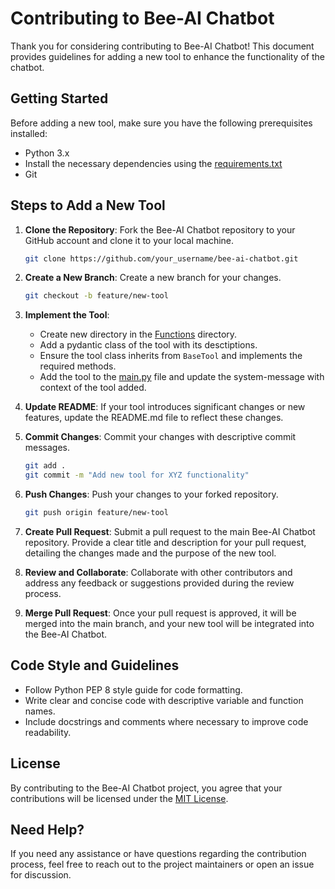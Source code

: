 # Contributing to Bee-AI Chatbot

Thank you for considering contributing to Bee-AI Chatbot! This document provides guidelines for adding a new tool to enhance the functionality of the chatbot.

## Getting Started

Before adding a new tool, make sure you have the following prerequisites installed:

- Python 3.x
- Install the necessary dependencies using the [requirements.txt](requirements.txt)
- Git

## Steps to Add a New Tool

1. **Clone the Repository**: Fork the Bee-AI Chatbot repository to your GitHub account and clone it to your local machine.

    ```bash
    git clone https://github.com/your_username/bee-ai-chatbot.git
    ```

2. **Create a New Branch**: Create a new branch for your changes.

    ```bash
    git checkout -b feature/new-tool
    ```

3. **Implement the Tool**: 
    - Create new directory in the [Functions](Functions) directory.
    - Add a pydantic class of the tool with its desctiptions.
    - Ensure the tool class inherits from `BaseTool` and implements the required methods. 
    - Add the tool to the [main.py](main.py) file and update the system-message with context of the tool added.

4. **Update README**: If your tool introduces significant changes or new features, update the README.md file to reflect these changes.

5. **Commit Changes**: Commit your changes with descriptive commit messages.

    ```bash
    git add .
    git commit -m "Add new tool for XYZ functionality"
    ```

6. **Push Changes**: Push your changes to your forked repository.

    ```bash
    git push origin feature/new-tool
    ```

7. **Create Pull Request**: Submit a pull request to the main Bee-AI Chatbot repository. Provide a clear title and description for your pull request, detailing the changes made and the purpose of the new tool.

8. **Review and Collaborate**: Collaborate with other contributors and address any feedback or suggestions provided during the review process.

9. **Merge Pull Request**: Once your pull request is approved, it will be merged into the main branch, and your new tool will be integrated into the Bee-AI Chatbot.

## Code Style and Guidelines

- Follow Python PEP 8 style guide for code formatting.
- Write clear and concise code with descriptive variable and function names.
- Include docstrings and comments where necessary to improve code readability.


## License

By contributing to the Bee-AI Chatbot project, you agree that your contributions will be licensed under the [MIT License](LICENSE).

## Need Help?

If you need any assistance or have questions regarding the contribution process, feel free to reach out to the project maintainers or open an issue for discussion.
